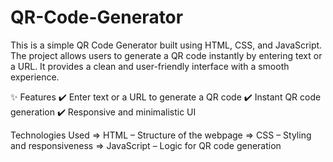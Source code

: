 # QR-Code-Generator
 This is a simple QR Code Generator built using HTML, CSS, and JavaScript. The project allows users to generate a QR code instantly by entering text or a URL. It provides a clean and user-friendly interface with a smooth experience.

✨ Features
✔️ Enter text or a URL to generate a QR code
✔️ Instant QR code generation
✔️ Responsive and minimalistic UI

Technologies Used
=> HTML – Structure of the webpage
=> CSS – Styling and responsiveness
=> JavaScript – Logic for QR code generation




